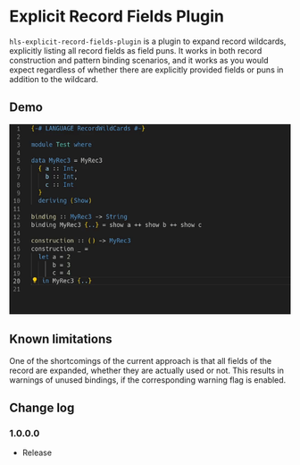 # Explicit Record Fields Plugin

`hls-explicit-record-fields-plugin` is a plugin to expand record wildcards, explicitly listing all record fields as field puns. It works in both record construction and pattern binding scenarios, and it works as you would expect regardless of whether there are explicitly provided fields or puns in addition to the wildcard.


## Demo

![Expand Wildcard Demo](wildcard.gif)


## Known limitations

One of the shortcomings of the current approach is that all fields of the record are expanded, whether they are actually used or not. This results in warnings of unused bindings, if the corresponding warning flag is enabled.


## Change log
### 1.0.0.0
- Release
